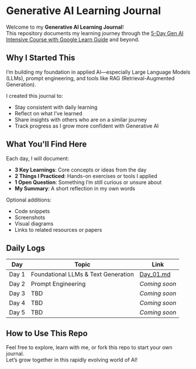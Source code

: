 # Generative AI Learning Journal

Welcome to my **Generative AI Learning Journal**!  
This repository documents my learning journey through the [5-Day Gen AI Intensive Course with Google Learn Guide](https://www.kaggle.com/learn-guide/5-day-genai) and beyond.

## Why I Started This
I’m building my foundation in applied AI—especially Large Language Models (LLMs), prompt engineering, and tools like RAG (Retrieval-Augmented Generation).

I created this journal to:
- Stay consistent with daily learning
- Reflect on what I’ve learned
- Share insights with others who are on a similar journey
- Track progress as I grow more confident with Generative AI

## What You'll Find Here

Each day, I will document:
- **3 Key Learnings**: Core concepts or ideas from the day
- **2 Things I Practiced**: Hands-on exercises or tools I applied
- **1 Open Question**: Something I’m still curious or unsure about
- **My Summary**: A short reflection in my own words

Optional additions:
- Code snippets
- Screenshots
- Visual diagrams
- Links to related resources or papers

## Daily Logs

| Day | Topic | Link |
|-----|-------|------|
| Day 1 | Foundational LLMs & Text Generation | [Day_01.md](./Day_01.md) |
| Day 2 | Prompt Engineering | _Coming soon_ |
| Day 3 | TBD | _Coming soon_ |
| Day 4 | TBD | _Coming soon_ |
| Day 5 | TBD | _Coming soon_ |

## How to Use This Repo
Feel free to explore, learn with me, or fork this repo to start your own journal.  
Let’s grow together in this rapidly evolving world of AI!

